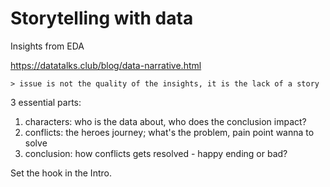 # Storytelling with data

Insights from EDA

https://datatalks.club/blog/data-narrative.html

    > issue is not the quality of the insights, it is the lack of a story

3 essential parts:
1. characters: who is the data about, who does the conclusion impact?
1. conflicts: the heroes journey; what's the problem, pain point wanna to solve
1. conclusion: how conflicts gets resolved - happy ending or bad?

Set the hook in the Intro.
